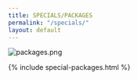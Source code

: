```yaml
---
title: SPECIALS/PACKAGES
permalink: "/specials/"
layout: default
---
```


![packages.png](/uploads/packages.png)

{% include special-packages.html %}

<div data-fred-widget-reviews></div>
<script src="https://d1yw3duy3i4qiv.cloudfront.net/js/sdk-v1.js"></script>
<script>
    FRED.init({
      locationId: "81fed43a-3a7a-4e46-8450-c4863243da74",
      perPage: 5,
      layout: "list",
      background: "ffffff",
      title: "Client Reviews",
      titleHexColor: "000000",
      starHexColor: "A9B89B"
    });
</script>